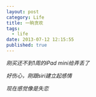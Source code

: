 ```yaml
---
layout: post
category: Life
title: 一晌贪欢
tags:
  - life
date: 2013-07-12 12:15:55
published: true
---
```

*刚买还不到1周的iPad mini给弄丢了*

*好伤心，刚跟siri建立起感情*

*现在感觉像是失恋*
